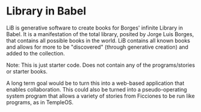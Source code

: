 Library in Babel
================
LiB is generative software to create books for Borges' infinite Library in Babel. It is a manifestation of the total library, posited by Jorge Luis Borges, that contains all possible books in the world. LiB contains all known books and allows for more to be "discovered" (through generative creation) and added to the collection.

Note: This is just starter code. Does not contain any of the programs/stories or starter books.

A long term goal would be to turn this into a web-based application that enables collaboration.
This could also be turned into a pseudo-operating system program that allows a variety of stories from Ficciones to be run like programs, as in TempleOS.

